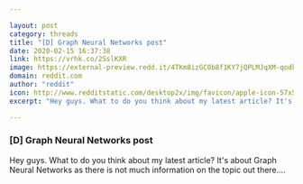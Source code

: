 ```yaml
---

layout: post
category: threads
title: "[D] Graph Neural Networks post"
date: 2020-02-15 16:37:38
link: https://vrhk.co/2SslKXR
image: https://external-preview.redd.it/4TKm8izGC0b8f1KY7jQPLMJqXM-qodkM48VDjAbGIpQ.jpg?width=700&height=363&auto=webp&s=f0ad302275f75c5b0129245812aa5330a19804e9
domain: reddit.com
author: "reddit"
icon: http://www.redditstatic.com/desktop2x/img/favicon/apple-icon-57x57.png
excerpt: "Hey guys. What to do you think about my latest article? It's about Graph Neural Networks as there is not much information on the topic out there...."

---
```


### [D] Graph Neural Networks post

Hey guys. What to do you think about my latest article? It's about Graph Neural Networks as there is not much information on the topic out there....